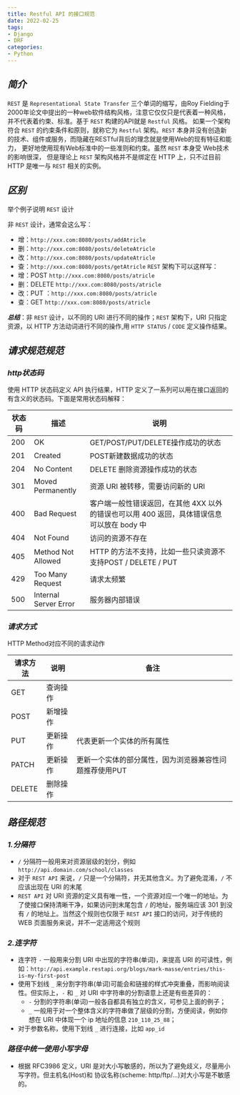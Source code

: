 ```yaml
---
title: Restful API 的接口规范
date: 2022-02-25
tags:
- Django
- DRF
categories:
- Python
---
```


## ***简介***

`REST` 是 `Representational State Transfer` 三个单词的缩写，由Roy Fielding于2000年论文中提出的一种web软件结构风格，注意它仅仅只是代表着一种风格，并不代表着约束、标准。基于 `REST` 构建的API就是 `Restful` 风格。 如果一个架构符合 `REST` 的约束条件和原则，就称它为 `Restful` 架构。`REST` 本身并没有创造新的技术、组件或服务，而隐藏在RESTful背后的理念就是使用Web的现有特征和能力， 更好地使用现有Web标准中的一些准则和约束。虽然 `REST` 本身受 Web技术的影响很深， 但是理论上 `REST` 架构风格并不是绑定在 HTTP 上，只不过目前 HTTP 是唯一与 `REST` 相关的实例。

## ***区别***

举个例子说明 `REST` 设计

非 `REST` 设计，通常会这么写：
- 增：`http://xxx.com:8080/posts/addAtricle`
- 删：`http://xxx.com:8080/posts/deleteAtricle`
- 改：`http://xxx.com:8080/posts/updateAtricle`
- 查：`http://xxx.com:8080/posts/getAtricle`
`REST` 架构下可以这样写：
- 增：POST `http://xxx.com:8080/posts/atricle`
- 删：DELETE `http://xxx.com:8080/posts/atricle`
- 改：PUT ：`http://xxx.com:8080/posts/atricle`
- 查：GET `http://xxx.com:8080/posts/atricle`

***总结***：非 `REST` 设计，以不同的 URI 进行不同的操作；`REST` 架构下，URI 只指定资源，以 HTTP 方法动词进行不同的操作,用 `HTTP STATUS` / `CODE` 定义操作结果。

## ***请求规范规范***

### ***http状态码***

使用 HTTP 状态码定义 API 执行结果，HTTP 定义了一系列可以用在接口返回的有含义的状态码。下面是常用状态码解释：

|状态码|描述|说明|
|-|-|-|
|200|OK|GET/POST/PUT/DELETE操作成功的状态|
|201|Created|POST新建数据成功的状态|
|204|No Content|DELETE 删除资源操作成功的状态|
|301|Moved Permanently|资源 URI 被转移，需要访问新的 URI|
|400|Bad Request|客户端一般性错误返回，在其他 4XX 以外的错误也可以用 400 返回，具体错误信息可以放在 body 中|
|404|Not Found|访问的资源不存在|
|405|Method Not Allowed|HTTP 的方法不支持，比如一些只读资源不支持POST / DELETE / PUT|
|429|Too Many Request|请求太频繁|
|500|Internal Server Error|服务器内部错误|

### ***请求方式***

HTTP Method对应不同的请求动作

|请求方法|说明|备注|
|-|-|-|
|GET|查询操作||
|POST|新增操作||
|PUT|更新操作|代表更新一个实体的所有属性|
|PATCH|更新操作|更新一个实体的部分属性，因为浏览器兼容性问题推荐使用PUT|
|DELETE|删除操作||

## ***路径规范***

### ***1.分隔符***

- `/` 分隔符一般用来对资源层级的划分，例如 `http://api.domain.com/school/classes`
- 对于 `REST API` 来说，`/` 只是一个分隔符，并无其他含义。为了避免混淆，`/` 不应该出现在 URI 的末尾
- `REST API` 对 URI 资源的定义具有唯一性，一个资源对应一个唯一的地址。为了使接口保持清晰干净，如果访问到末尾包含 `/` 的地址，服务端应该 301 到没有 `/` 的地址上。当然这个规则也仅限于 `REST API` 接口的访问，对于传统的 WEB 页面服务来说，并不一定适用这个规则

### ***2.连字符***

- 连字符 `-` 一般用来分割 URI 中出现的字符串(单词)，来提高 URI 的可读性，例如：`http://api.example.restapi.org/blogs/mark-masse/entries/this-is-my-first-post`
- 使用下划线 `_` 来分割字符串(单词)可能会和链接的样式冲突重叠，而影响阅读性。但实际上，`-` 和 `_` 对 URI 中字符串的分割语意上还是有些差异的：
	- `-` 分割的字符串(单词)一般各自都具有独立的含义，可参见上面的例子；
	- `_` 一般用于对一个整体含义的字符串做了层级的分割，方便阅读，例如你想在 URI 中体现一个 ip 地址的信息 `210_110_25_88`；
- 对于参数名称，使用下划线 `_` 进行连接，比如 `app_id`

### ***路径中统一使用小写字母***

- 根据 RFC3986 定义，URI 是对大小写敏感的，所以为了避免歧义，尽量用小写字符。但主机名(Host)和 协议名称(scheme: http/ftp/…)对大小写是不敏感的。
